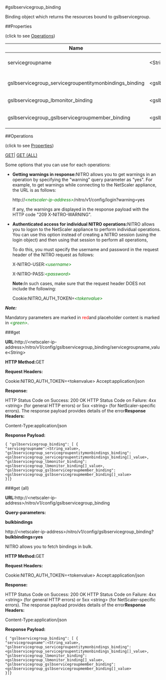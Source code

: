 #gslbservicegroup_binding

Binding object which returns the resources bound to gslbservicegroup.


##Properties 
<span>(click to see [Operations](#opera))</span>


<table><thead><tr><th>Name</th><th>Data Type</th><th>Permissions</th><th>Description</th></tr></thead><tbody><tr><td>servicegroupname</td><td>&lt;String></td><td>Read-write</td><td>Name of the GSLB service group.<br>Minimum length = 1</td></tr><tr><td>gslbservicegroup_servicegroupentitymonbindings_binding</td><td>&lt;gslbservicegroup_servicegroupentitymonbindings_binding[]></td><td>Read-only</td><td>servicegroupentitymonbindings that can be bound to gslbservicegroup.</td></tr><tr><td>gslbservicegroup_lbmonitor_binding</td><td>&lt;gslbservicegroup_lbmonitor_binding[]></td><td>Read-only</td><td>lbmonitor that can be bound to gslbservicegroup.</td></tr><tr><td>gslbservicegroup_gslbservicegroupmember_binding</td><td>&lt;gslbservicegroup_gslbservicegroupmember_binding[]></td><td>Read-only</td><td>gslbservicegroupmember that can be bound to gslbservicegroup.</td></tr></tbody></table>
##Operations 
<span>(click to see [Properties](#prope))</span>


[GET]()| [GET (ALL)](#ge)


Some options that you can use for each operations:
<ul><li><p><b>Getting warnings in response:</b>NITRO allows you to get warnings in an operation by specifying the "warning" query parameter as "yes". For example, to get warnings while connecting to the NetScaler appliance, the URL is as follows:</p><p>http://<span style="color:green;font-style:italic;">&lt;netscaler-ip-address&gt;</span>/nitro/v1/config/login?warning=yes</p><p>If any, the warnings are displayed in the response payload with the HTTP code "209 X-NITRO-WARNING".</p></li><li><p><b>Authenticated access for individual NITRO operations:</b>NITRO allows you to logon to the NetScaler appliance to perform individual operations. You can use this option instead of creating a NITRO session (using the login object) and then using that session to perform all operations,</p><p>To do this, you must specify the username and password in the request header of the NITRO request as follows:</p><p>X-NITRO-USER:<span style="color:green;font-style:italic;">&lt;username&gt;</span></p><p>X-NITRO-PASS:<span style="color:green;font-style:italic;">&lt;password&gt;</span></p><p><b>Note:</b>In such cases, make sure that the request header DOES not include the following:</p><p>Cookie:NITRO_AUTH_TOKEN=<span style="color:green;font-style:italic;">&lt;tokenvalue&gt;</span></p></li></ul>



***Note:*** 
Mandatory parameters are marked in <span style="color:#FF0000;">red</span>and placeholder content is marked in <span style="color:green;font-style:italic">&lt;green&gt;</span>.

###get



<b>URL:</b>http://&lt;netscaler-ip-address&gt;/nitro/v1/config/gslbservicegroup_binding/servicegroupname_value&lt;String&gt;
<b>HTTP Method:</b>GET
<b>Request Headers:</b>

Cookie:NITRO_AUTH_TOKEN=&lt;tokenvalue&gt;Accept:application/json

<b>Response:</b>
HTTP Status Code on Success: 200 OKHTTP Status Code on Failure: 4xx &lt;string&gt; (for general HTTP errors) or 5xx &lt;string&gt; (for NetScaler-specific errors). The response payload provides details of the error<b>Response Headers:</b>

Content-Type:application/json

<b>Response Payload: </b>```{ "gslbservicegroup_binding": [ {"servicegroupname":<String_value>,"gslbservicegroup_servicegroupentitymonbindings_binding":<gslbservicegroup_servicegroupentitymonbindings_binding[]_value>,"gslbservicegroup_lbmonitor_binding":<gslbservicegroup_lbmonitor_binding[]_value>,"gslbservicegroup_gslbservicegroupmember_binding":<gslbservicegroup_gslbservicegroupmember_binding[]_value>}]}```



###get (all)



<b>URL:</b>http://&lt;netscaler-ip-address&gt;/nitro/v1/config/gslbservicegroup_binding
<b>Query-parameters:</b>
<b>bulkbindings</b>
http://&lt;netscaler-ip-address&gt;/nitro/v1/config/gslbservicegroup_binding?<b>bulkbindings=yes</b>
NITRO allows you to fetch bindings in bulk.



<b>HTTP Method:</b>GET
<b>Request Headers:</b>

Cookie:NITRO_AUTH_TOKEN=&lt;tokenvalue&gt;Accept:application/json

<b>Response:</b>
HTTP Status Code on Success: 200 OKHTTP Status Code on Failure: 4xx &lt;string&gt; (for general HTTP errors) or 5xx &lt;string&gt; (for NetScaler-specific errors). The response payload provides details of the error<b>Response Headers:</b>

Content-Type:application/json

<b>Response Payload: </b>```{ "gslbservicegroup_binding": [ {"servicegroupname":<String_value>,"gslbservicegroup_servicegroupentitymonbindings_binding":<gslbservicegroup_servicegroupentitymonbindings_binding[]_value>,"gslbservicegroup_lbmonitor_binding":<gslbservicegroup_lbmonitor_binding[]_value>,"gslbservicegroup_gslbservicegroupmember_binding":<gslbservicegroup_gslbservicegroupmember_binding[]_value>}]}```



